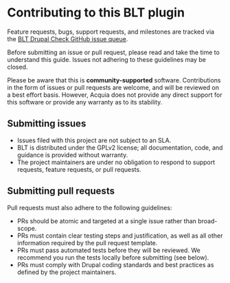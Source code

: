 # Contributing to this BLT plugin
Feature requests, bugs, support requests, and milestones are tracked via the [BLT Drupal Check GitHub issue queue](https://github.com/acquia/blt-drupal-check/issues).

Before submitting an issue or pull request, please read and take the time to understand this guide. Issues not adhering to these guidelines may be closed.

Please be aware that this is **community-supported** software. Contributions in the form of issues or pull requests are welcome, and will be reviewed on a best effort basis. However, Acquia does not provide any direct support for this software or provide any warranty as to its stability.

## Submitting issues

* Issues filed with this project are not subject to an SLA.
* BLT is distributed under the GPLv2 license; all documentation, code, and guidance is provided without warranty.
* The project maintainers are under no obligation to respond to support requests, feature requests, or pull requests.


## Submitting pull requests

Pull requests must also adhere to the following guidelines:
- PRs should be atomic and targeted at a single issue rather than broad-scope.
- PRs must contain clear testing steps and justification, as well as all other information required by the pull request template.
- PRs must pass automated tests before they will be reviewed. We recommend you run the tests locally before submitting (see below).
- PRs must comply with Drupal coding standards and best practices as defined by the project maintainers.
